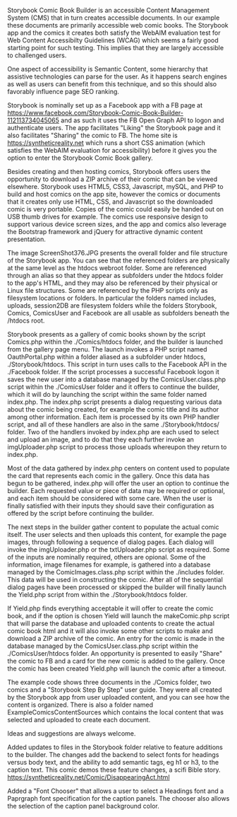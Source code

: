 Storybook Comic Book Builder is an accessible Content Management System (CMS) that in turn creates accessible documents. In our example these documents are primarily accessible web comic books. The Storybook app and the comics it creates both satisfy the WebAIM evaluation test for Web Content Accessibilty Guidelines (WCAG) which seems a fairly good starting point for such testing. This implies that they are largely accessible to challenged users.

One aspect of accessibility is Semantic Content, some hierarchy that assistive technologies can parse for the user. As it happens search engines as well as users can benefit from this technique, and so this should also favorably influence page SEO ranking.

Storybook is nominally set up as a Facebook app with a FB page at https://www.facebook.com/Storybook-Comic-Book-Builder-112113734045065 and as such it uses the FB Open Graph API to logon and authenticate users. The app facilitates "Liking" the Storybook page and it also facilitates "Sharing" the comic to FB. The home site is https://syntheticreality.net which runs a short CSS animation (which satisfies the WebAIM evaluation for accessibility) before it gives you the option to enter the Storybook Comic Book gallery.

Besides creating and then hosting comics, Storybook offers users the opportunity to download a ZIP archive of their comic that can be viewed elsewhere. Storybook uses HTML5, CSS3, Javascript, mySQL, and PHP to build and host comics on the app site, however the comics or documents that it creates only use HTML, CSS, and Javascript so the downloaded comic is very portable. Copies of the comic could easily be handed out on USB thumb drives for example. The comics use responsive design to support various device screen sizes, and the app and comics also leverage the Bootstrap framework and jQuery for attractive dynamic content presentation.

The image ScreenShot376.JPG presents the overall folder and file structure of the Storybook app. You can see that the referenced folders are physically at the same level as the htdocs webroot folder. Some are referenced through an alias so that they appear as subfolders under the htdocs folder to the app's HTML, and they may also be referenced by their physical or Linux file structures. Some are referenced by the PHP scripts only as filesystem locations or folders. In particular the folders named includes, uploads, session2DB are filesystem folders while the folders Storybook, Comics, ComicsUser and Facebook are all usable as subfolders beneath the /htdocs root.

Storybook presents as a gallery of comic books shown by the script Comics.php within the ./Comics/htdocs folder, and the builder is launched from the gallery page menu. The launch invokes a PHP script named OauthPortal.php within a folder aliased as a subfolder under htdocs, ./Storybook/htdocs. This script in turn uses calls to the Facebook API in the ./Facebook folder. If the script processes a successful Facebook logon it saves the new user into a database managed by the ComicsUser.class.php script within the ./ComicsUser folder and it offers to continue the builder, which it will do by launching the script within the same folder named index.php. The index.php script presents a dialog requesting various data about the comic being created, for example the comic title and its author among other information. Each item is processed by its own PHP handler script, and all of these handlers are also in the same ./Storybook/htdocs/ folder. Two of the handlers invoked by index.php are each used to select and upload an image, and to do that they each further invoke an imgUploader.php script to process those uploads whereupon they return to index.php.

Most of the data gathered by index.php centers on content used to populate the card that represents each comic in the gallery. Once this data has begun to be gathered, index.php will offer the user an option to continue the builder. Each requested value or piece of data may be required or optional, and each item should be considered with some care. When the user is finally satisfied with their inputs they should save their configuration as offered by the script before continuing the builder.

The next steps in the builder gather content to populate the actual comic itself. The user selects and then uploads this content, for example the page images, through following a sequence of dialog pages. Each dialog will invoke the imgUploader.php or the txtUploader.php script as required. Some of the inputs are nominally required, others are opional. Some of the information, image filenames for example, is gathered into a database managed by the ComicImages.class.php script within the ./includes folder. This data will be used in constructing the comic. After all of the sequential dialog pages have been processed or skipped the builder will finally launch the Yield.php script from within the ./Storybook/htdocs folder.

If Yield.php finds everything acceptable it will offer to create the comic book, and if the option is chosen Yield will launch the makeComic.php script that will parse the database and uploaded contents to create the actual comic book html and it will also invoke some other scripts to make and download a ZIP archive of the comic. An entry for the comic is made in the database managed by the ComicsUser.class.php script within the ./ComicsUser/htdocs folder. An opportunity is presented to easily "Share" the comic to FB and a card for the new comic is added to the gallery. Once the comic has been created Yield.php will launch the comic after a timeout.

The example code shows three documents in the ./Comics folder, two comics and a "Storybook Step By Step" user guide. They were all created by the Storybook app from user uploaded content, and you can see how the content is organized. There is also a folder named ExampleComicsContentSources which contains the local content that was selected and uploaded to create each document.

Ideas and suggestions are always welcome.

Added updates to files in the Storybook folder relative to feature additions to the builder. The changes add the backend to select fonts for headings versus body text, and the ability to add semantic tags, eg h1 or h3, to the caption text. This comic demos these feature changes, a scifi Bible story. https://syntheticreality.net/Comic/DisappearingAct.html

Added a "Font Chooser" that allows a user to select a Headings font and a Paprgraph font specification for the caption panels. The chooser also allows the selection of the caption panel background color.
